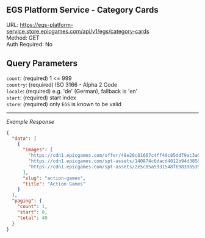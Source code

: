 ## EGS Platform Service - Category Cards

URL: https://egs-platform-service.store.epicgames.com/api/v1/egs/category-cards \
Method: GET \
Auth Required: No

## Query Parameters

`count`: (required) 1 <= 999 <br/>
`country`: (required) ISO 3166 - Alpha 2 Code <br/>
`locale`: (required) e.g. 'de' (German), fallback is 'en' <br/>
`start`: (required) start index <br/>
`store`: (required) only `EGS` is known to be valid

---

_Example Response_

```json
{
  "data": [
    {
      "images": [
        "https://cdn1.epicgames.com/offer/48e20c81667c4ff49c85dd79ac3a01b0/EGS_Redfall_ArkaneStudios_S2_1200x1600-2f567c0dbf7e69015b741fc9b52c8b91_1200x1600-2f567c0dbf7e69015b741fc9b52c8b91",
        "https://cdn1.epicgames.com/spt-assets/140874c6dacd4012b94d3858a64091bc/rice-cj0l8.png",
        "https://cdn1.epicgames.com/spt-assets/2e5c85a5931548f69839b539d214ef81/city-of-beats-13s3n.jpg"
      ],
      "slug": "action-games",
      "title": "Action Games"
    }
  ],
  "paging": {
    "count": 1,
    "start": 0,
    "total": 40
  }
}
```
